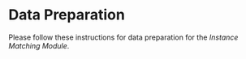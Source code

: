 # Data Preparation

Please follow these instructions for data preparation for the *Instance Matching Module*.
